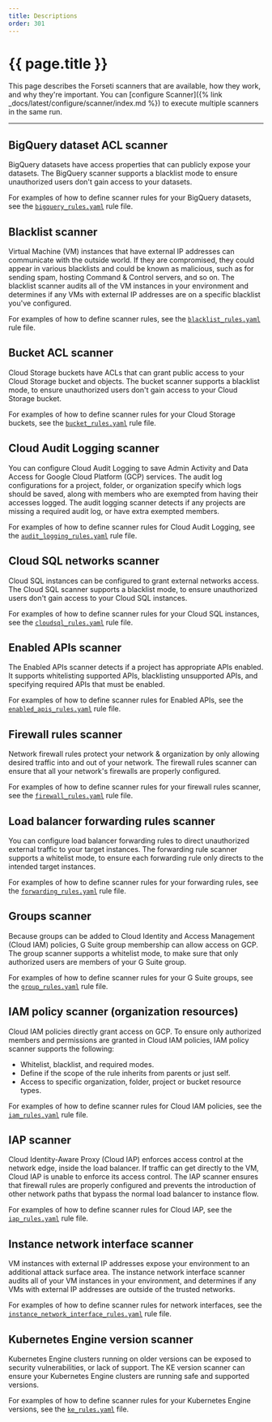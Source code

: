 ```yaml
---
title: Descriptions
order: 301
---
```


# {{ page.title }}

This page describes the Forseti scanners that are available, how they work, and
why they're important. You can
[configure Scanner]({% link _docs/latest/configure/scanner/index.md %}) to execute
multiple scanners in the same run.

---

## BigQuery dataset ACL scanner

BigQuery datasets have access properties that can publicly expose your datasets.
The BigQuery scanner supports a blacklist mode to ensure unauthorized users
don't gain access to your datasets.

For examples of how to define scanner rules for your BigQuery datasets, see the
[`bigquery_rules.yaml`](https://github.com/GoogleCloudPlatform/forseti-security/blob/stable/rules/bigquery_rules.yaml)
rule file.

## Blacklist scanner

Virtual Machine (VM) instances that have external IP addresses can communicate
with the outside world. If they are compromised, they could appear in various
blacklists and could be known as malicious, such as for sending spam,
hosting Command & Control servers, and so on. The blacklist scanner audits
all of the VM instances in your environment and determines if any VMs
with external IP addresses are on a specific blacklist you've configured.

For examples of how to define scanner rules, see the
[`blacklist_rules.yaml`](https://github.com/GoogleCloudPlatform/forseti-security/blob/stable/rules/blacklist_rules.yaml) rule file.

## Bucket ACL scanner

Cloud Storage buckets have ACLs that can grant public access to your
Cloud Storage bucket and objects. The bucket scanner supports a blacklist mode,
to ensure unauthorized users don't gain access to your Cloud Storage bucket.

For examples of how to define scanner rules for your Cloud Storage buckets, see the
[`bucket_rules.yaml`](https://github.com/GoogleCloudPlatform/forseti-security/blob/stable/rules/bucket_rules.yaml) rule file.

## Cloud Audit Logging scanner

You can configure Cloud Audit Logging to save Admin Activity and Data Access for
Google Cloud Platform (GCP) services. The audit log configurations for a project,
folder, or organization specify which logs should be saved, along with members who
are exempted from having their accesses logged. The audit logging scanner detects
if any projects are missing a required audit log, or have extra exempted members.

For examples of how to define scanner rules for Cloud Audit Logging, see the
[`audit_logging_rules.yaml`](https://github.com/GoogleCloudPlatform/forseti-security/blob/stable/rules/audit_logging_rules.yaml)
rule file.

## Cloud SQL networks scanner

Cloud SQL instances can be configured to grant external networks access. The
Cloud SQL scanner supports a blacklist mode, to ensure unauthorized users don't
gain access to your Cloud SQL instances.

For examples of how to define scanner rules for your Cloud SQL instances, see
the
[`cloudsql_rules.yaml`](https://github.com/GoogleCloudPlatform/forseti-security/blob/stable/rules/cloudsql_rules.yaml)
rule file.

## Enabled APIs scanner

The Enabled APIs scanner detects if a project has appropriate APIs enabled. It
supports whitelisting supported APIs, blacklisting unsupported APIs, and
specifying required APIs that must be enabled.

For examples of how to define scanner rules for Enabled APIs, see the
[`enabled_apis_rules.yaml`](https://github.com/GoogleCloudPlatform/forseti-security/blob/stable/rules/enabled_apis_rules.yaml)
rule file.

## Firewall rules scanner

Network firewall rules protect your network & organization by only allowing
desired traffic into and out of your network. The firewall rules scanner can
ensure that all your network's firewalls are properly configured.

For examples of how to define scanner rules for your firewall rules scanner, see the
[`firewall_rules.yaml`](https://github.com/GoogleCloudPlatform/forseti-security/blob/stable/rules/firewall_rules.yaml)
rule file.

## Load balancer forwarding rules scanner

You can configure load balancer forwarding rules to direct unauthorized external
traffic to your target instances. The forwarding rule scanner supports a
whitelist mode, to ensure each forwarding rule only directs to the intended
target instances.

For examples of how to define scanner rules for your forwarding rules, see the
[`forwarding_rules.yaml`](https://github.com/GoogleCloudPlatform/forseti-security/blob/stable/rules/forwarding_rules.yaml)
rule file.

## Groups scanner

Because groups can be added to Cloud Identity and Access Management (Cloud IAM)
policies, G Suite group membership can allow access on GCP. The group scanner
supports a whitelist mode, to make sure that only authorized users are members
of your G Suite group.

For examples of how to define scanner rules for your G Suite groups, see the
[`group_rules.yaml`](https://github.com/GoogleCloudPlatform/forseti-security/blob/stable/rules/group_rules.yaml)
rule file.

## IAM policy scanner (organization resources)

Cloud IAM policies directly grant access on GCP. To ensure only authorized
members and permissions are granted in Cloud IAM policies, IAM policy scanner
supports the following:

* Whitelist, blacklist, and required modes.
* Define if the scope of the rule inherits from parents or just self.
* Access to specific organization, folder, project or bucket resource types.

For examples of how to define scanner rules for Cloud IAM policies, see the
[`iam_rules.yaml`](https://github.com/GoogleCloudPlatform/forseti-security/blob/stable/rules/iam_rules.yaml)
rule file.

## IAP scanner

Cloud Identity-Aware Proxy (Cloud IAP) enforces access control at the network
edge, inside the load balancer. If traffic can get directly to the VM, Cloud IAP
is unable to enforce its access control. The IAP scanner ensures that firewall
rules are properly configured and prevents the introduction of other network
paths that bypass the normal load balancer to instance flow.

For examples of how to define scanner rules for Cloud IAP, see the
[`iap_rules.yaml`](https://github.com/GoogleCloudPlatform/forseti-security/blob/stable/rules/iap_rules.yaml)
rule file.

## Instance network interface scanner

VM instances with external IP addresses expose your environment to an
additional attack surface area. The instance network interface scanner audits
all of your VM instances in your environment, and determines if any VMs with
external IP addresses are outside of the trusted networks.

For examples of how to define scanner rules for network interfaces, see the
[`instance_network_interface_rules.yaml`](https://github.com/GoogleCloudPlatform/forseti-security/blob/stable/rules/instance_network_interface_rules.yaml)
rule file.

## Kubernetes Engine version scanner

Kubernetes Engine clusters running on older versions can be exposed to security
vulnerabilities, or lack of support. The KE version scanner can ensure your
Kubernetes Engine clusters are running safe and supported versions.

For examples of how to define scanner rules for your Kubernetes Engine versions, see the
[`ke_rules.yaml`](https://github.com/GoogleCloudPlatform/forseti-security/blob/stable/rules/ke_rules.yaml)
file.
